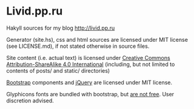 # Livid.pp.ru

Hakyll sources for my blog http://livid.pp.ru

Generator (site.hs), css and html sources are licensed under MIT license (see LICENSE.md), if not stated otherwise in source files.

Site content (i.e. actual text) is licensed under [Creative Commons Attribution-ShareAlike 4.0 International](http://creativecommons.org/licenses/by-sa/4.0/) (including, but not limited to contents of posts/ and static/ directories)

[Bootstrap][1] components and [jQuery][2] are licensed under MIT license.

Glyphicons fonts are bundled with bootstrap, but [are not free][3]. User discretion advised.

[1]: http://getbootstrap.com/
[2]: http://jquery.com/
[3]: http://getbootstrap.com/components/#glyphicons
